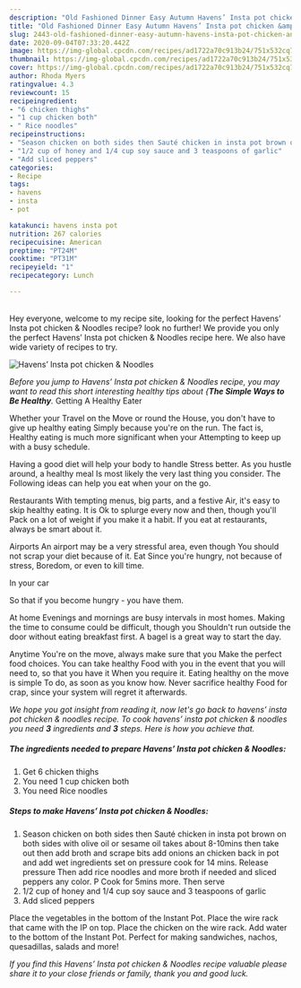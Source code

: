 ```yaml
---
description: "Old Fashioned Dinner Easy Autumn Havens’ Insta pot chicken &amp;amp; Noodles"
title: "Old Fashioned Dinner Easy Autumn Havens’ Insta pot chicken &amp;amp; Noodles"
slug: 2443-old-fashioned-dinner-easy-autumn-havens-insta-pot-chicken-and-amp-noodles
date: 2020-09-04T07:33:20.442Z
image: https://img-global.cpcdn.com/recipes/ad1722a70c913b24/751x532cq70/havens-insta-pot-chicken-noodles-recipe-main-photo.jpg
thumbnail: https://img-global.cpcdn.com/recipes/ad1722a70c913b24/751x532cq70/havens-insta-pot-chicken-noodles-recipe-main-photo.jpg
cover: https://img-global.cpcdn.com/recipes/ad1722a70c913b24/751x532cq70/havens-insta-pot-chicken-noodles-recipe-main-photo.jpg
author: Rhoda Myers
ratingvalue: 4.3
reviewcount: 15
recipeingredient:
- "6 chicken thighs"
- "1 cup chicken both"
- " Rice noodles"
recipeinstructions:
- "Season chicken on both sides then Sauté chicken in insta pot brown on both sides with olive oil or sesame oil takes about 8-10mins then take out then add broth and scrape bits add onions an chicken back in pot and add wet ingredients set on pressure cook for 14 mins. Release pressure Then add rice noodles and more broth if needed and sliced peppers any color. P Cook for 5mins more. Then serve"
- "1/2 cup of honey and 1/4 cup soy sauce and 3 teaspoons of garlic"
- "Add sliced peppers"
categories:
- Recipe
tags:
- havens
- insta
- pot

katakunci: havens insta pot 
nutrition: 267 calories
recipecuisine: American
preptime: "PT24M"
cooktime: "PT31M"
recipeyield: "1"
recipecategory: Lunch

---
```

<br>
Hey everyone, welcome to my recipe site, looking for the perfect Havens’ Insta pot chicken &amp; Noodles recipe? look no further! We provide you only the perfect Havens’ Insta pot chicken &amp; Noodles recipe here. We also have wide variety of recipes to try.
<br>


![Havens’ Insta pot chicken &amp; Noodles](https://img-global.cpcdn.com/recipes/ad1722a70c913b24/751x532cq70/havens-insta-pot-chicken-noodles-recipe-main-photo.jpg)

<i>Before you jump to Havens’ Insta pot chicken &amp; Noodles recipe, you may want to read this short interesting healthy tips about {<strong>The Simple Ways to Be Healthy</strong>.</i>
Getting A Healthy Eater

Whether your Travel on the Move or round the
House, you don't have to give up healthy eating
Simply because you're on the run. The fact is,
Healthy eating is much more significant when your
Attempting to keep up with a busy schedule.

Having a good diet will help your body to handle
Stress better. As you hustle around, a healthy meal
Is most likely the very last thing you consider. The
Following ideas can help you eat when your on the go.

Restaurants
With tempting menus, big parts, and a festive
Air, it's easy to skip healthy eating. It is 
Ok to splurge every now and then, though you'll
Pack on a lot of weight if you make it a habit.
If you eat at restaurants, always be smart
about it.

Airports
An airport may be a very stressful area, even though 
You should not scrap your diet because of it. Eat
Since you're hungry, not because of stress,
Boredom, or even to kill time.

In your car

So that if you become hungry - you have them.

At home
Evenings and mornings are busy intervals in most homes.
Making the time to consume could be difficult, though you
Shouldn't run outside the door without eating breakfast
first. 
A bagel is a great way to start the day.

Anytime You're on the move, always make sure that you
Make the perfect food choices. You can take healthy
Food with you in the event that you will need to, so that you have it
When you require it. Eating healthy on the move is simple 
To do, as soon as you know how. Never sacrifice healthy
Food for crap, since your system will regret it afterwards.


<i>We hope you got insight from reading it, now let's go back to havens’ insta pot chicken &amp; noodles recipe. To cook havens’ insta pot chicken &amp; noodles you need <strong>3</strong> ingredients and <strong>3</strong> steps. Here is how you achieve that.
</i>

##### The ingredients needed to prepare Havens’ Insta pot chicken &amp; Noodles:

1. Get 6 chicken thighs
1. You need 1 cup chicken both
1. You need  Rice noodles


##### Steps to make Havens’ Insta pot chicken &amp; Noodles:

1. Season chicken on both sides then Sauté chicken in insta pot brown on both sides with olive oil or sesame oil takes about 8-10mins then take out then add broth and scrape bits add onions an chicken back in pot and add wet ingredients set on pressure cook for 14 mins. Release pressure Then add rice noodles and more broth if needed and sliced peppers any color. P Cook for 5mins more. Then serve
1. 1/2 cup of honey and 1/4 cup soy sauce and 3 teaspoons of garlic
1. Add sliced peppers


Place the vegetables in the bottom of the Instant Pot. Place the wire rack that came with the IP on top. Place the chicken on the wire rack. Add water to the bottom of the Instant Pot. Perfect for making sandwiches, nachos, quesadillas, salads and more! 

<i>If you find this Havens’ Insta pot chicken &amp; Noodles recipe valuable please share it to your close friends or family, thank you and good luck.</i>
